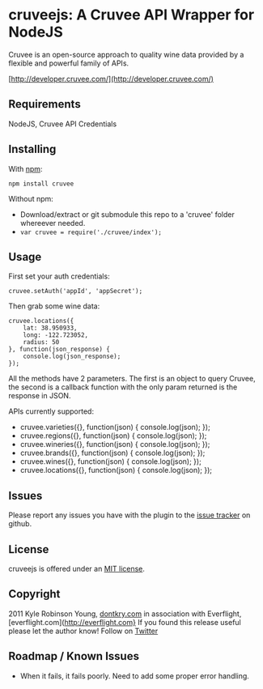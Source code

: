 # cruveejs: A Cruvee API Wrapper for NodeJS

Cruvee is an open-source approach to quality wine data provided by a flexible and powerful family of APIs.

[http://developer.cruvee.com/](http://developer.cruvee.com/)

## Requirements

NodeJS, Cruvee API Credentials

## Installing

With [npm](http://npmjs.org):

	npm install cruvee

Without npm:

- Download/extract or git submodule this repo to a 'cruvee' folder whereever needed.
- `var cruvee = require('./cruvee/index');`

## Usage

First set your auth credentials:

	cruvee.setAuth('appId', 'appSecret');

Then grab some wine data:

	cruvee.locations({
		lat: 38.950933,
		long: -122.723052,
		radius: 50
	}, function(json_response) {
		console.log(json_response);
	});

All the methods have 2 parameters. The first is an object to query Cruvee, the second is a callback function with the only param returned is the response in JSON.

APIs currently supported:

- cruvee.varieties({}, function(json) { console.log(json); });
- cruvee.regions({}, function(json) { console.log(json); });
- cruvee.wineries({}, function(json) { console.log(json); });
- cruvee.brands({}, function(json) { console.log(json); });
- cruvee.wines({}, function(json) { console.log(json); });
- cruvee.locations({}, function(json) { console.log(json); });

## Issues

Please report any issues you have with the plugin to the [issue tracker](http://github.com/shama/cruveenode/issues) on github.

## License

cruveejs is offered under an [MIT license](http://www.opensource.org/licenses/mit-license.php).

## Copyright

2011 Kyle Robinson Young, [dontkry.com](http://dontkry.com) in association with Everflight, [everflight.com](http://everflight.com}
If you found this release useful please let the author know! Follow on [Twitter](http://twitter.com/kyletyoung)

## Roadmap / Known Issues

- When it fails, it fails poorly. Need to add some proper error handling.

